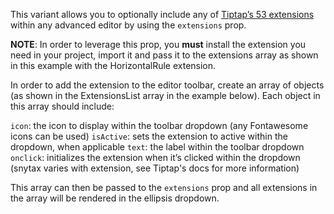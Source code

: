 This variant allows you to optionally include any of [Tiptap’s 53 extensions](https://tiptap.dev/extensions) within any advanced editor by using the `extensions` prop.

__NOTE__: In order to leverage this prop, you __must__ install the extension you need in your project, import it and pass it to the extensions array as shown in this example with the HorizontalRule extension. 

In order to add the extension to the editor toolbar, create an array of objects (as shown in the ExtensionsList array in the example below). Each object in this array should include:

`icon`: the icon to display within the toolbar dropdown (any Fontawesome icons can be used)
`isActive`: sets the extension to active within the dropdown, when applicable
`text`: the label within the toolbar dropdown
`onclick`: initializes the extension when it’s clicked within the dropdown (snytax varies with extension, see Tiptap's docs for more information)

This array can then be passed to the `extensions` prop and all extensions in the array will be rendered in the ellipsis dropdown. 